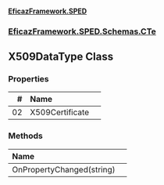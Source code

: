 #### [EficazFramework.SPED](EficazFrameworkSPED.md 'EficazFramework SPED')
### [EficazFramework.SPED.Schemas.CTe](EficazFramework.SPED.Schemas.CTe.md 'EficazFramework.SPED.Schemas.CTe')

## X509DataType Class
### Properties

| # | Name | |
| ---: | :--- | :--- |
| 02 | X509Certificate |  |
### Methods

| Name | |
| :--- | :--- |
| OnPropertyChanged(string) |  |
